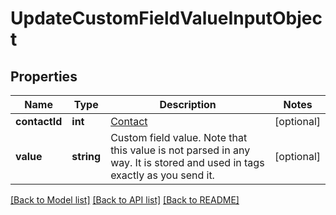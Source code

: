# UpdateCustomFieldValueInputObject

## Properties
Name | Type | Description | Notes
------------ | ------------- | ------------- | -------------
**contactId** | **int** | [Contact](http://docs.textmagictesting.com/tag#Contacts) | [optional] 
**value** | **string** | Custom field value. Note that this value is not parsed in any way. It is stored and used in tags exactly as you send it. | [optional] 

[[Back to Model list]](../README.md#documentation-for-models) [[Back to API list]](../README.md#documentation-for-api-endpoints) [[Back to README]](../README.md)


